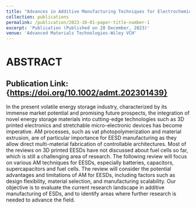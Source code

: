 ```yaml
---
title: "Advances in Additive Manufacturing Techniques for Electrochemical Energy Storage"
collection: publications
permalink: /publication/2023-10-01-paper-title-number-1
excerpt: 'Publication (Published on 28 December, 2023)'
venue: 'Advanced Materials Technologies-Wiley VCH'
---
```


ABSTRACT
========
Publication Link: {https://doi.org/10.1002/admt.202301439}
--------
In the present volatile energy storage industry, characterized by its immense market potential and promising future prospects, the integration of novel energy storage materials into cutting-edge technologies such as 3D printed electronics and stretchable micro-electronic devices has become imperative. AM processes, such as vat photopolymerization and material extrusion, are of particular importance for EESD manufacturing as they allow direct multi-material fabrication of controllable architectures. Most of the reviews on 3D printed EESDs have not discussed about fuel cells so far, which is still a challenging area of research. The following review will focus on various AM techniques for EESDs, especially batteries, capacitors, supercapacitors and fuel cells. The review will consider the potential advantages and limitations of AM for EESDs, including factors such as design flexibility, material selection, and manufacturing scalability. Our objective is to evaluate the current research landscape in additive manufacturing of ESDs, and to identify areas where further research is needed to advance the field.


